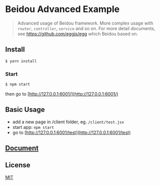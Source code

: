 # Beidou Advanced Example

> Advanced usage of Beidou framework. More complex usage with `router`, `controller`, `service` and so on.
> For more detail documents, see <https://github.com/eggjs/egg> which Beidou based on.

## Install

```bash
$ yarn install
```

### Start

```bash
$ npm start
```

then go to [http://127.0.0.1:6001/](http://127.0.0.1:6001/)

## Basic Usage

* add a new page in /client folder, eg. `/client/test.jsx`
* start app: `npm start`
* go to [http://127.0.0.1:6001/test](http://127.0.0.1:6001/test)

## [Document](https://github.com/alibaba/beidou)

## License

[MIT](LICENSE)
